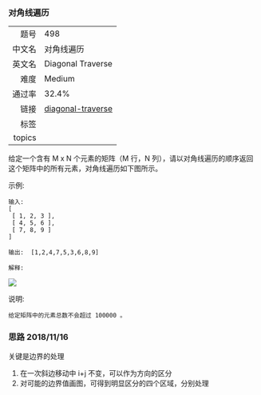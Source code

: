 ### 对角线遍历
|	|	|
|---:|:---|
|题号|498|
|中文名|对角线遍历|
|英文名|Diagonal Traverse|
|难度|Medium|
|通过率|32.4%|
|链接|[diagonal-traverse](https://leetcode-cn.com/problems/diagonal-traverse/description/)|
|标签||
|topics||


给定一个含有 M x N 个元素的矩阵（M 行，N 列），请以对角线遍历的顺序返回这个矩阵中的所有元素，对角线遍历如下图所示。

示例:

```
输入:
[
 [ 1, 2, 3 ],
 [ 4, 5, 6 ],
 [ 7, 8, 9 ]
]

输出:  [1,2,4,7,5,3,6,8,9]

解释:

```
![](https://assets.leetcode-cn.com/aliyun-lc-upload/uploads/2018/10/12/diagonal_traverse.png)

说明:

	给定矩阵中的元素总数不会超过 100000 。



### 思路 2018/11/16
关键是边界的处理

1. 在一次斜边移动中 i+j 不变，可以作为方向的区分
2. 对可能的边界值画图，可得到明显区分的四个区域，分别处理